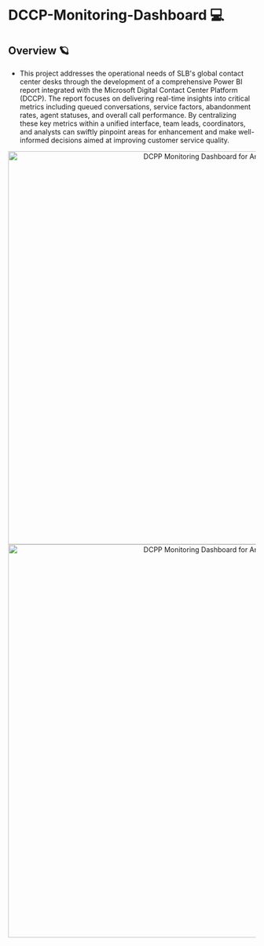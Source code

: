 # DCCP-Monitoring-Dashboard 💻

## Overview 🪐
  - This project addresses the operational needs of SLB's global contact center desks through the development of a comprehensive Power BI report integrated with the Microsoft Digital Contact Center Platform (DCCP). The report focuses on delivering real-time insights into critical metrics including queued conversations, service factors, abandonment rates, agent statuses, and overall call performance. By centralizing these key metrics within a unified interface, team leads, coordinators, and analysts can swiftly pinpoint areas for enhancement and make well-informed decisions aimed at improving customer service quality.
    
<div align="center">
  <img src="https://github.com/user-attachments/assets/07c0cbb9-9284-44e1-904b-51ccb44e09ab" alt="DCPP Monitoring Dashboard for Analyst" width="800" />
  <img src="https://github.com/user-attachments/assets/7f552c54-3f74-4ef7-8481-93de9c5ae50f" alt="DCPP Monitoring Dashboard for Analyst" width="800" />
</div>

